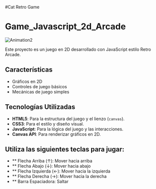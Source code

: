 #Cat Retro Game
# Game_Javascript_2d_Arcade


![Animation2](https://github.com/user-attachments/assets/9a8fc04b-f38f-4209-a036-147dbc17489c)

Este proyecto es un juego en 2D desarrollado con JavaScript estilo Retro Arcade.

## Características

- Gráficos en 2D
- Controles de juego básicos
- Mecánicas de juego simples

## Tecnologías Utilizadas

- **HTML5**: Para la estructura del juego y el lienzo (`canvas`).
- **CSS3**: Para el estilo y diseño visual.
- **JavaScript**: Para la lógica del juego y las interacciones.
- **Canvas API**: Para renderizar gráficos en 2D.


## Utiliza las siguientes teclas para jugar:

   - ** Flecha Arriba (↑): Mover hacia arriba
   - ** Flecha Abajo (↓): Mover hacia abajo
   - ** Flecha Izquierda (←): Mover hacia la izquierda
   - ** Flecha Derecha (→): Mover hacia la derecha
   - ** Barra Espaciadora: Saltar

